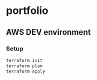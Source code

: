 # portfolio

## AWS DEV environment

### Setup
```bash
terraform init
terraform plan
terraform apply
```
